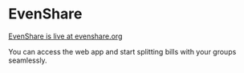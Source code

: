 # EvenShare

<a href="https://evenshare.org" target="_blank">EvenShare is live at evenshare.org</a>

You can access the web app and start splitting bills with your groups seamlessly.

